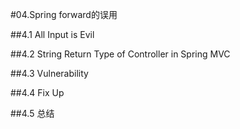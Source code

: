 #04.Spring forward的误用

##4.1 All Input is Evil

##4.2 String Return Type of Controller in Spring MVC

##4.3 Vulnerability

##4.4 Fix Up

##4.5 总结
